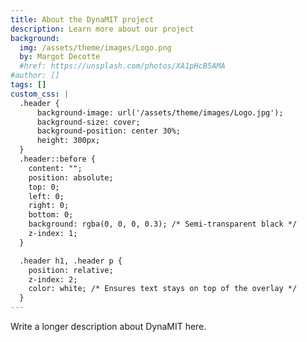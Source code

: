 ```yaml
---
title: About the DynaMIT project
description: Learn more about our project
background:
  img: /assets/theme/images/Logo.png
  by: Margot Decotte
  #href: https://unsplash.com/photos/XA1pHcB5AMA
#author: []
tags: []
custom_css: |
  .header {
      background-image: url('/assets/theme/images/Logo.jpg');
      background-size: cover;
      background-position: center 30%;
      height: 300px;
  }
  .header::before {
    content: "";
    position: absolute;
    top: 0;
    left: 0;
    right: 0;
    bottom: 0;
    background: rgba(0, 0, 0, 0.3); /* Semi-transparent black */
    z-index: 1;
  }

  .header h1, .header p {
    position: relative;
    z-index: 2;
    color: white; /* Ensures text stays on top of the overlay */
  }
---
```


<style>
{{ page.custom_css }}
</style>

Write a longer description about DynaMIT here. 
